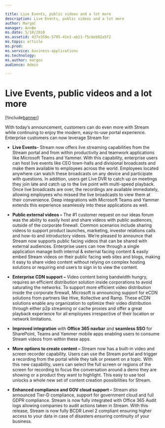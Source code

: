 ```yaml
---

title: Live Events, public videos and a lot more
description: Live Events, public videos and a lot more
author: MargoC
manager: AnnBe
ms.date: 5/18/2018
ms.assetid: 437e358e-5705-41e3-ab11-f5c6eb82a5f2
ms.topic: article
ms.prod: 
ms.service: business-applications
ms.technology: 
ms.author: margoc
audience: Admin

---
```

#  Live Events, public videos and a lot more


[!include[banner](../../includes/banner.md)]

With today’s announcement, customers can do even more with Stream while
continuing to enjoy the modern, easy-to-use portal experience. Enterprise
customers can now leverage Stream for:

-   **Live Events**– Stream now offers live streaming capabilities from the
    Stream portal and from within productivity and teamwork applications like
    Microsoft Teams and Yammer. With this capability, enterprise users can host
    live events like CEO town-halls and divisional broadcasts and make them
    available to employees across the world. Employees located anywhere can
    watch these broadcasts on any device and participate with questions. In
    addition, users get Live DVR to catch up on meetings they join late and
    catch up to the live point with multi-speed playback. Once live broadcasts
    are over, the recordings are available immediately, allowing employees who
    missed the live broadcasts to view them at their convenience. Deep
    integrations with Microsoft Teams and Yammer extends this experience
    seamlessly into these applications as well.

-   **Public external videos –** The \#1 customer request on our ideas forum was
    the ability to easily host and share videos with public audiences, outside
    of the corporate firewall. Common scenarios include sharing videos to
    support product launches, marketing, investor relations calls and how-to and
    introductory videos. We’re pleased to announce that Stream now supports
    public facing videos that can be shared with external audiences. Enterprise
    users can now through a single application manage both internal & external
    facing content & easily embed Stream videos on their public facing web sites
    and blogs, making it easy to share video content without relying on complex
    hosting solutions or requiring end users to sign in to view the content.

-   **Enterprise CDN support –** Video content being bandwidth hungry, requires
    an efficient distribution solution inside corporations to avoid saturating
    the networks. To support more efficient video distribution inside the
    corporate firewall, Microsoft is announcing support for eCDN solutions from
    partners like Hive, Kollective and Ramp. These eCDN solutions enable any
    organization to optimize their video distribution through either p2p
    streaming or cache proxies and offer a great playback experience for all
    employees irrespective of their location or network limitations.

-   **Improved integration** with **Office 365 navbar** and **seamless SSO** for
    SharePoint, Teams and Yammer mobile apps enabling users to consume Stream
    videos from within these apps.

-   **More options to create content –** Stream now has a built-in video and
    screen recorder capability. Users can use the Stream portal and trigger a
    recording from the portal while they talk or present on a topic. With this
    new capability, users can select the full screen or regions of the screen
    for recording to focus the conversation around a demo they are showing or a
    product they want to highlight. This easy to use tool unlocks a whole new
    set of content creation possibilities for Stream.

-   **Enhanced compliance and GOV cloud support –** Stream also announced Tier-D
    compliance, support for government cloud and full GDPR compliance. Stream is
    now fully integrated with Office 365 Audit logs allowing companies to audit
    actions taken in Stream. With this release, Stream is now fully BCDR Level 2
    compliant ensuring higher access to your data in case of disasters ensuring
    continuity of your business.
